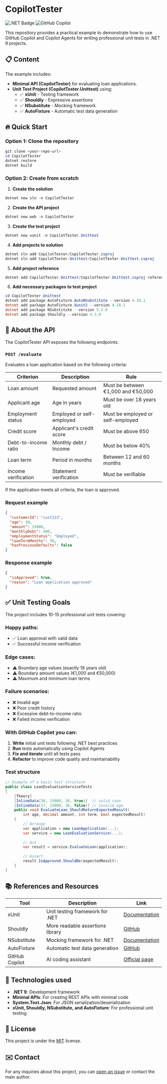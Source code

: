 # CopilotTester

![.NET Badge](https://img.shields.io/badge/.NET-9-512BD4)
![GitHub Copilot](https://img.shields.io/badge/GitHub-Copilot-blue)

This repository provides a practical example to demonstrate how to use GitHub Copilot and Copilot Agents for writing professional unit tests in .NET 9 projects.

## 📋 Content

The example includes:

* **Minimal API (CopilotTester)** for evaluating loan applications.
* **Unit Test Project (CopilotTester.Unittest)** using:
  * ✅ **xUnit** - Testing framework
  * ✅ **Shouldly** - Expressive assertions
  * ✅ **NSubstitute** - Mocking framework
  * ✅ **AutoFixture** - Automatic test data generation

## 🔥 Quick Start

### Option 1: Clone the repository

```powershell
git clone <your-repo-url>
cd CopilotTester
dotnet restore
dotnet build
```

### Option 2: Create from scratch

1. **Create the solution**

```powershell
dotnet new sln -n CopilotTester
```

2. **Create the API project**

```powershell
dotnet new web -n CopilotTester
```

3. **Create the test project**

```powershell
dotnet new xunit -n CopilotTester.Unittest
```

4. **Add projects to solution**

```powershell
dotnet sln add CopilotTester/CopilotTester.csproj
dotnet sln add CopilotTester.Unittest/CopilotTester.Unittest.csproj
```

5. **Add project reference**

```powershell
dotnet add CopilotTester.Unittest/CopilotTester.Unittest.csproj reference CopilotTester/CopilotTester.csproj
```

6. **Add necessary packages to test project**

```powershell
cd CopilotTester.Unittest
dotnet add package AutoFixture.AutoNSubstitute --version 4.18.1
dotnet add package AutoFixture.Xunit2 --version 4.18.1
dotnet add package NSubstitute --version 5.3.0
dotnet add package Shouldly --version 4.3.0
```

## 🚀 About the API

The CopilotTester API exposes the following endpoints:

### `POST /evaluate`

Evaluates a loan application based on the following criteria:

| Criterion | Description | Rule |
|----------|-------------|-------|
| Loan amount | Requested amount | Must be between €1,000 and €50,000 |
| Applicant age | Age in years | Must be over 18 years old |
| Employment status | Employed or self-employed | Must be employed or self-employed |
| Credit score | Applicant's credit score | Must be above 650 |
| Debt-to-income ratio | Monthly debt / Income | Must be below 40% |
| Loan term | Period in months | Between 12 and 60 months |
| Income verification | Statement verification | Must be verifiable |

If the application meets all criteria, the loan is approved.

### Request example

```json
{
  "customerId": "cust123",
  "age": 30,
  "amount": 15000,
  "monthlyDebt": 400,
  "employmentStatus": "Employed",
  "loanTermMonths": 36,
  "hasPreviousDefaults": false
}
```

### Response example

```json
{
  "isApproved": true,
  "reason": "Loan application approved"
}
```

## ✅ Unit Testing Goals

The project includes 10-15 professional unit tests covering:

### Happy paths:
- ✅ Loan approval with valid data
- ✅ Successful income verification

### Edge cases:
- ⚠️ Boundary age values (exactly 18 years old)
- ⚠️ Boundary amount values (€1,000 and €50,000)
- ⚠️ Maximum and minimum loan terms

### Failure scenarios:
- ❌ Invalid age
- ❌ Poor credit history
- ❌ Excessive debt-to-income ratio
- ❌ Failed income verification

### With GitHub Copilot you can:
1. **Write** initial unit tests following .NET best practices
2. **Run** tests automatically using Copilot Agents
3. **Fix and iterate** until all tests pass
4. **Refactor** to improve code quality and maintainability

### Test structure

```csharp
// Example of a basic test structure
public class LoanEvaluationServiceTests
{
    [Theory]
    [InlineData(30, 15000, 36, true)]  // valid case
    [InlineData(17, 15000, 36, false)] // invalid age
    public void EvaluateLoan_ShouldReturnExpectedResult(
        int age, decimal amount, int term, bool expectedResult)
    {
        // Arrange
        var application = new LoanApplication(...);
        var service = new LoanEvaluationService(...);
        
        // Act
        var result = service.EvaluateLoan(application);
        
        // Assert
        result.IsApproved.ShouldBe(expectedResult);
    }
}
```

## 📚 References and Resources

| Tool | Description | Link |
|-------------|-------------|--------|
| xUnit | Unit testing framework for .NET | [Documentation](https://xunit.net/) |
| Shouldly | More readable assertions library | [GitHub](https://github.com/shouldly/shouldly) |
| NSubstitute | Mocking framework for .NET | [Documentation](https://nsubstitute.github.io/) |
| AutoFixture | Automatic test data generation | [GitHub](https://github.com/AutoFixture/AutoFixture) |
| GitHub Copilot | AI coding assistant | [Official page](https://github.com/features/copilot) |

## 🔧 Technologies used

- **.NET 9**: Development framework
- **Minimal APIs**: For creating REST APIs with minimal code
- **System.Text.Json**: For JSON serialization/deserialization
- **xUnit, Shouldly, NSubstitute, and AutoFixture**: For professional unit testing

## 📝 License

This project is under the [MIT](LICENSE) license.

## ✉️ Contact

For any inquiries about this project, you can [open an issue](https://github.com/yourusername/CopilotTester/issues) or contact the main author.